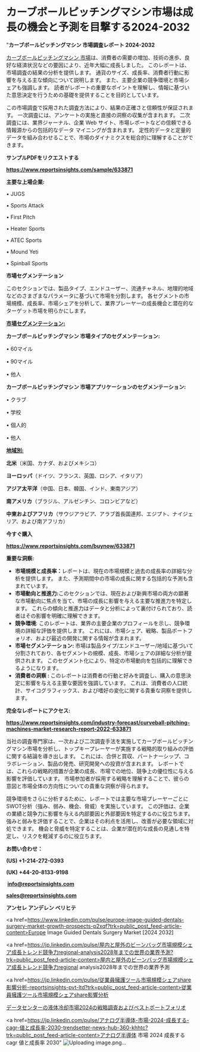 # カーブボールピッチングマシン市場は成長の機会と予測を目撃する2024-2032

"<strong>カーブボールピッチングマシン 市場調査レポート 2024-2032</strong>

<a href=https://www.reportsinsights.com/sample/633871>カーブボールピッチングマシン 市場</a>は、消費者の需要の増加、技術の進歩、良好な経済状況などの要因により、近年大幅に成長しました。 このレポートは、市場調査の結果の分析を提供します。 通貨のサイズ、成長率、消費者行動に影響を与える主な傾向について説明します。 また、主要企業の競争環境と市場シェアも強調します。 読者がレポートの重要なポイントを理解し、情報に基づいた意思決定を行うための基礎を提供することを目的としています。

この市場調査で採用された調査方法により、結果の正確さと信頼性が保証されます。 一次調査には、アンケートの実施と直接の洞察の収集が含まれます。 二次調査には、業界ジャーナル、企業 Web サイト、市場レポートなどの信頼できる情報源からの包括的なデータ マイニングが含まれます。 定性的データと定量的データを組み合わせることで、市場のダイナミクスを総合的に理解することができます。

<strong><b>サンプルPDFをリクエストする</b></strong>

<a href=https://www.reportsinsights.com/sample/633871><strong><u>https://www.reportsinsights.com/sample/633871</u></strong></a>

<strong>主要な上場企業:</strong>

• JUGS

• Sports Attack

• First Pitch

• Heater Sports

• ATEC Sports

• Mound Yeti

• Spinball Sports

<strong>市場セグメンテーション</strong>

このセクションでは、製品タイプ、エンドユーザー、流通チャネル、地理的地域などのさまざまなパラメータに基づいて市場を分割します。 各セグメントの市場規模、成長率、市場シェアを分析して、業界プレーヤーの成長機会と潜在的なターゲット市場を明らかにします。

<strong><u>市場セグメンテーション</u></strong><strong><u>:</u></strong>

<strong>カーブボールピッチングマシン 市場タイプのセグメンテーション:</strong>

• 60マイル

• 90マイル

• 他人

<strong>カーブボールピッチングマシン 市場アプリケーションのセグメンテーション:</strong>

• クラブ

• 学校

• 個人的

• 他人

<strong><u>地域別</u></strong><strong><u>:</u></strong>

<strong>北米</strong>（米国、カナダ、およびメキシコ）

<strong>ヨーロッパ</strong>（ドイツ、フランス、英国、ロシア、イタリア）

<strong>アジア太平洋</strong>（中国、日本、韓国、インド、東南アジア）

<strong>南アメリカ</strong>（ブラジル、アルゼンチン、コロンビアなど）

<strong>中東およびアフリカ</strong>（サウジアラビア、アラブ首長国連邦、エジプト、ナイジェリア、および南アフリカ）

<strong>今すぐ購入</strong>

<a href=https://www.reportsinsights.com/buynow/633871><strong><u>https://www.reportsinsights.com/buynow/633871</u></strong></a>

<strong>重要な洞察:</strong>
<ul>
  <li><strong>市場規模と成長率：</strong>レポートは、現在の市場規模と過去の成長率の詳細な分析を提供します。 また、予測期間中の市場の成長に関する包括的な予測も含まれています。</li>
  <li><strong>市場動向と推進力:</strong>このセクションでは、現在および新興市場の両方の顕著な市場動向に焦点を当て、市場の成長に影響を与える主要な推進力を特定します。 これらの傾向と推進力はデータと分析によって裏付けられており、読者はその影響を明確に理解できます。</li>
  <li><strong>競争環境</strong>: このレポートは、業界の主要企業のプロフィールを示し、競争環境の詳細な評価を提供します。 これには、市場シェア、戦略、製品ポートフォリオ、および最近の開発に関する情報が含まれます。</li>
  <li><strong>市場セグメンテーション: </strong>市場は製品タイプ/エンドユーザー/地域に基づいて分割されており、各セグメントの規模、成長、市場シェアの詳細な分析が提供されます。 このセグメント化により、特定の市場動向を包括的に理解できるようになります。</li>
  <li><strong>消費者の洞察 : </strong>このレポートは消費者の行動と好みを調査し、購入の意思決定に影響を与える主要な要因を強調しています。 これは、消費者の人口統計、サイコグラフィックス、および嗜好の変化に関する貴重な洞察を提供します。</li>
</ul>
<strong>完全なレポートにアクセス:</strong>

<a href=https://www.reportsinsights.com/industry-forecast/curveball-pitching-machines-market-research-report-2022-633871><strong><u><b>https://www.reportsinsights.com/industry-forecast/curveball-pitching-machines-market-research-report-2022-633871</b></u></strong></a>

当社の調査専門家は、一次および二次調査手法を実施してカーブボールピッチングマシン市場を分析し、トップキープレーヤーが実施する戦略的取り組みの評価に関する結論を導き出します。 これには、合併と買収、パートナーシップ、コラボレーション、製品の発売、研究開発への投資が含まれます。 レポートでは、これらの戦略的措置が企業の成長、市場での地位、競争上の優位性に与える影響を評価しています。 市場参加者が採用する戦略を理解することで、彼らの意図と市場全体の方向性についての貴重な洞察が得られます。

競争環境をさらに分析するために、レポートでは主要な市場プレーヤーごとにSWOT分析（強み、弱み、機会、脅威）を実施しています。 この評価は、企業の業績と競争力に影響を与える内部要因と外部要因を特定するのに役立ちます。 強みと弱みを評価することで、企業はその利点を活用し、改善が必要な領域に対処できます。 機会と脅威を特定することは、企業が潜在的な成長の見通しを特定し、リスクを軽減するのに役立ちます。

<strong>お問い合わせ：</strong>

<strong>(US) +1-214-272-0393</strong>

<strong>(UK) +44-20-8133-9198</strong>

<strong> </strong><a href=info@reportsinsights.com><strong><u>info@reportsinsights.com</u></strong></a>

<a href=sales@reportsinsights.com><strong><u>sales@reportsinsights.com</u></strong></a>

<strong>アンセレ アンデレン ベリヒテ</strong>

<a href=https://www.linkedin.com/pulse/europe-image-guided-dentals-surgery-market-growth-prospects-p2xqf?trk=public_post_feed-article-content>Europe Image Guided Dentals Surgery Market [2024 2032]</a>

<a href=https://jp.linkedin.com/pulse/屋内と屋外のビーンバッグ市場規模シェア成長トレンド競争力regional-analysis2028年までの世界の業界予測?trk=public_post_feed-article-content>屋内と屋外のビーンバッグ市場規模シェア成長トレンド競争力regional analysis2028年までの世界の業界予測</a>

<a href=https://jp.linkedin.com/pulse/従業員擁護ツール市場規模シェアshare影響分析-reportsinsights-pvt-ltd?trk=public_post_feed-article-content>従業員擁護ツール市場規模シェアshare影響分析</a>

<a href=https://www.linkedin.com/pulse/データセンターの液体冷却市場2024の戦略調査およびベストポートフォリオ-infopulse-daily-360-useif/>データセンターの液体冷却市場2024の戦略調査およびベストポートフォリオ</a>

<a href=https://jp.linkedin.com/pulse/アナログ半導体-市場-2024-成長する-cagr-値と成長率-2030-trendsetter-news-hub-360-khhtc?trk=public_post_feed-article-content>アナログ半導体 市場 2024 成長する cagr 値と成長率 2030</a>"
![Uploading image.png…]()
